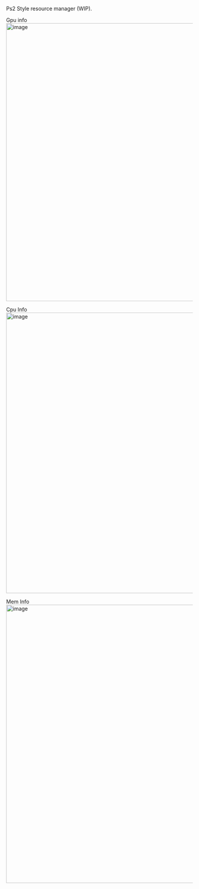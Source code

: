 Ps2 Style resource manager (WIP). 

Gpu info
<img width="1171" height="750" alt="image" src="https://github.com/user-attachments/assets/8402e749-fe64-46d9-aabd-d12dabab838a" />

Cpu Info
<img width="1179" height="757" alt="image" src="https://github.com/user-attachments/assets/fcec89b3-122e-426f-ba30-bcc2018547ba" />

Mem Info 
<img width="1175" height="751" alt="image" src="https://github.com/user-attachments/assets/0186338e-426a-414b-8622-fe9265dacc40" />
